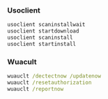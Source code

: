 ### Usoclient

```powershell
usoclient scaninstallwait
usoclient startdownload
usoclient scaninstall
usoclient startinstall
```

### Wuacult

```cmd
wuauclt /dectectnow /updatenow
wuauclt /resetauthorization
wuauclt /reportnow
```
